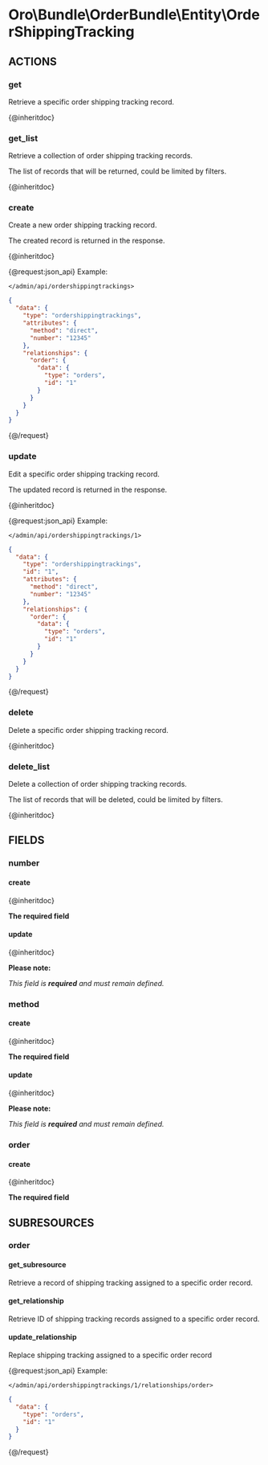# Oro\Bundle\OrderBundle\Entity\OrderShippingTracking

## ACTIONS

### get

Retrieve a specific order shipping tracking record.

{@inheritdoc}

### get_list

Retrieve a collection of order shipping tracking records.

The list of records that will be returned, could be limited by filters.

{@inheritdoc}

### create

Create a new order shipping tracking record.

The created record is returned in the response.

{@inheritdoc}

{@request:json_api}
Example:

`</admin/api/ordershippingtrackings>`

```JSON
{
  "data": {
    "type": "ordershippingtrackings",
    "attributes": {
      "method": "direct",
      "number": "12345"
    },
    "relationships": {
      "order": {
        "data": {
          "type": "orders",
          "id": "1"
        }
      }
    }
  }
}
```
{@/request}

### update

Edit a specific order shipping tracking record.

The updated record is returned in the response.

{@inheritdoc}

{@request:json_api}
Example:

`</admin/api/ordershippingtrackings/1>`

```JSON
{
  "data": {
    "type": "ordershippingtrackings",
    "id": "1",
    "attributes": {
      "method": "direct",
      "number": "12345"
    },
    "relationships": {
      "order": {
        "data": {
          "type": "orders",
          "id": "1"
        }
      }
    }
  }
}
```
{@/request}

### delete

Delete a specific order shipping tracking record.

{@inheritdoc}

### delete_list

Delete a collection of order shipping tracking records.

The list of records that will be deleted, could be limited by filters.

{@inheritdoc}

## FIELDS

### number

#### create

{@inheritdoc}

**The required field**

#### update

{@inheritdoc}

**Please note:**

*This field is **required** and must remain defined.*

### method

#### create

{@inheritdoc}

**The required field**

#### update

{@inheritdoc}

**Please note:**

*This field is **required** and must remain defined.*

### order

#### create

{@inheritdoc}

**The required field**

## SUBRESOURCES


### order

#### get_subresource

Retrieve a record of shipping tracking assigned to a specific order record.

#### get_relationship

Retrieve ID of shipping tracking records assigned to a specific order record.

#### update_relationship

Replace shipping tracking assigned to a specific order record

{@request:json_api}
Example:

`</admin/api/ordershippingtrackings/1/relationships/order>`

```JSON
{
  "data": {
    "type": "orders",
    "id": "1"
  }
}
```
{@/request}
